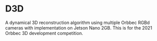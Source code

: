 # D3D
A dynamical 3D reconstruction algorithm using multiple Orbbec RGBd cameras with implementation on Jetson Nano 2GB. This is for the 2021 Orbbec 3D development competition.
